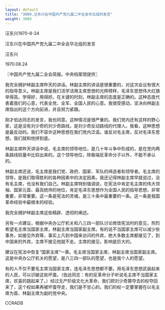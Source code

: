 ```yaml
---
layout: default
title: "3089.汪东兴在中国共产党九届二中全会华北组的发言"
weight: 3089
---
```


汪东兴1970-8-24

汪东兴在中国共产党九届二中全会华北组的发言

汪东兴

1970.08.24

〖中国共产党九届二全会简报。中央档案馆提供〗

我完全拥护林副主席昨天的讲话。林副主席的讲话是很重要的，对这次会议有很大的指导意义。林副主席是我们活学活用主席思想的光辉榜样，毛泽东思想伟大红旗举得高，学得好，用得好。在关键的时刻，林副主席的态度是正确的。这种态度代表着我们的心意，代表全党、全军、全国人民的心意。我很受感动，坚决向林副主席指出的这个方向前进，并且努力紧跟。

刚才伯达同志的发言，我也同意。这种情况是很严重的。我们党内还有这样的野心家，这是没有刘少奇的刘少奇路线，是刘少奇反动路线的代理人。我看，这种思想是最反动的。我们不容许这种思想在我们党内泛滥。谁反对毛主席，反对毛泽东思想，我们就和他拼到底。

林副主席昨天讲话中说，毛主席的领导地位，是几十年斗争中形成的，是在党内两条路线较量中比较出来的。这个领导地位，除极端反革命分子以外，不能不承认的。

林副主席还说，毛主席是我们党、政府、国家、军队的缔造者和领导者。毛主席的领导，是我们取得胜利的各种因素中的决定因素。我还记得林副主席早就说过，没有毛主席，也没有我们自己。林副主席特别强调说，在宪法中肯定毛主席的伟大领袖、国家元首、最高统帅的地位，肯定毛泽东思想作为全国人民的指导思想，非常重要，非常重要。这一条是宪法的灵魂，是三十条中最重要的一条。这一条是我国革命经验中最根本的经验。

我完全拥护林副主席这些精辟、透彻的阐述。

另有一点建议，根据中央办公厅机关和八三四一部队讨论修改宪法时的意见，热烈希望毛主席当国家主席，林副主席当国家副主席。有的说不当国家主席可以减少些事务，如接见外宾等，事实上凡到中国来访问的外宾，绝大多数主席都接见了，到中国来的外宾，主席不接见他就不走。主席的接见，影响是巨大的。

建议在宪法中恢复“国家主席”一章。毛主席当国家主席，林副主席当国家副主席。这是中央办公厅机关的愿望，是八三四一部队的愿望，也是我个人的愿望。

有的人不仅不要毛主席当国家主席，连毛泽东思想都不要。用毛泽东思想武装起来的人民，可以识破这些坏蛋。（伯达同志：有的反革命分子听说毛主席不当国家主席，欢喜的跳起来了。）经过无产阶级文化大革命，我们把刘少奇篡夺去的权夺回来了，这个权如果再被坏蛋夺走，我们是不甘心的。我们的权一定要掌握在以毛主席为首、林副主席为副的党中央。

CCRADB

